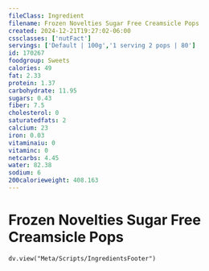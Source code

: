 ```yaml
---
fileClass: Ingredient
filename: Frozen Novelties Sugar Free Creamsicle Pops
created: 2024-12-21T19:27:02-06:00
cssclasses: ['nutFact']
servings: ['Default | 100g','1 serving 2 pops | 80']
id: 170267
foodgroup: Sweets
calories: 49
fat: 2.33
protein: 1.37
carbohydrate: 11.95
sugars: 0.43
fiber: 7.5
cholesterol: 0
saturatedfats: 2
calcium: 23
iron: 0.03
vitaminaiu: 0
vitaminc: 0
netcarbs: 4.45
water: 82.38
sodium: 6
200calorieweight: 408.163
---
```


# Frozen Novelties Sugar Free Creamsicle Pops

```dataviewjs
dv.view("Meta/Scripts/IngredientsFooter")
```